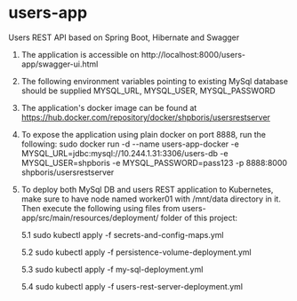 # users-app
Users REST API based on Spring Boot, Hibernate and Swagger

1. The application is accessible on http://localhost:8000/users-app/swagger-ui.html

2. The following environment variables pointing to existing MySql database should be supplied
MYSQL_URL, MYSQL_USER, MYSQL_PASSWORD

3. The application's docker image can be found at
https://hub.docker.com/repository/docker/shpboris/usersrestserver

4. To expose the application using plain docker on port 8888, run the following: sudo docker run -d --name users-app-docker -e MYSQL_URL=jdbc:mysql://10.244.1.31:3306/users-db -e MYSQL_USER=shpboris -e MYSQL_PASSWORD=pass123 -p 8888:8000 shpboris/usersrestserver

5. To deploy both MySql DB and users REST application to Kubernetes, make sure to have node named worker01 with /mnt/data directory in it.
Then execute the following using files from users-app/src/main/resources/deployment/ folder of this project:

    5.1 sudo kubectl apply -f secrets-and-config-maps.yml

    5.2 sudo kubectl apply -f persistence-volume-deployment.yml

    5.3 sudo kubectl apply -f my-sql-deployment.yml

    5.4 sudo kubectl apply -f users-rest-server-deployment.yml

